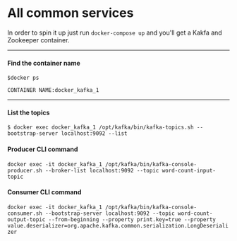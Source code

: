 # All common services 

In order to spin it up just run `docker-compose up` and you'll get a Kakfa and Zookeeper container. 

----------

#### Find the container name
`$docker ps`

`CONTAINER NAME:docker_kafka_1`

-----------

#### List the topics

`$ docker exec docker_kafka_1 /opt/kafka/bin/kafka-topics.sh --bootstrap-server localhost:9092 --list`


#### Producer CLI command

`docker exec -it docker_kafka_1 /opt/kafka/bin/kafka-console-producer.sh --broker-list localhost:9092 --topic word-count-input-topic`


#### Consumer CLI command
 
`docker exec -it docker_kafka_1 /opt/kafka/bin/kafka-console-consumer.sh --bootstrap-server localhost:9092 --topic word-count-output-topic --from-beginning --property print.key=true --property value.deserializer=org.apache.kafka.common.serialization.LongDeserializer`



